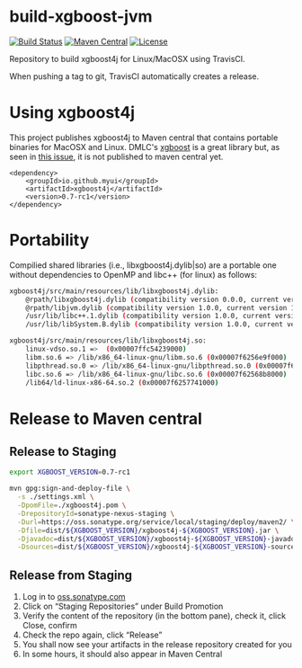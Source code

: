 # build-xgboost-jvm
[![Build Status](https://travis-ci.org/myui/build-xgboost-jvm.svg?branch=master)](https://travis-ci.org/myui/build-xgboost-jvm) 
[![Maven Central](https://maven-badges.herokuapp.com/maven-central/io.github.myui/xgboost4j/badge.svg)](https://search.maven.org/#search%7Cga%7C1%7Cg%3A%22io.github.myui%22%20a%3Axgboost4j) 
[![License](http://img.shields.io/:license-Apache_v2-blue.svg)](https://github.com/myui/build-xgboost-jvm/blob/master/LICENSE)

Repository to build xgboost4j for Linux/MacOSX using TravisCI. 

When pushing a tag to git, TravisCI automatically creates a release.

# Using xgboost4j

This project publishes xgboost4j to Maven central that contains portable binaries for MacOSX and Linux. 
DMLC's [xgboost](https://github.com/dmlc/xgboost/) is a great library but, as seen in [this issue](https://github.com/dmlc/xgboost/issues/1807), it is not published to maven central yet.

```
<dependency>
    <groupId>io.github.myui</groupId>
    <artifactId>xgboost4j</artifactId>
    <version>0.7-rc1</version>
</dependency>
```

# Portability

Compilied shared libraries (i.e., libxgboost4j.dylib|so) are a portable one without dependencies to OpenMP and libc++ (for linux) as follows:

```sh
xgboost4j/src/main/resources/lib/libxgboost4j.dylib:
    @rpath/libxgboost4j.dylib (compatibility version 0.0.0, current version 0.0.0)
    @rpath/libjvm.dylib (compatibility version 1.0.0, current version 1.0.0)
    /usr/lib/libc++.1.dylib (compatibility version 1.0.0, current version 120.1.0)
    /usr/lib/libSystem.B.dylib (compatibility version 1.0.0, current version 1226.10.1)

xgboost4j/src/main/resources/lib/libxgboost4j.so:
    linux-vdso.so.1 =>  (0x00007ffc54239000)
    libm.so.6 => /lib/x86_64-linux-gnu/libm.so.6 (0x00007f6256e9f000)
    libpthread.so.0 => /lib/x86_64-linux-gnu/libpthread.so.0 (0x00007f6256c81000)
    libc.so.6 => /lib/x86_64-linux-gnu/libc.so.6 (0x00007f62568b8000)
    /lib64/ld-linux-x86-64.so.2 (0x00007f6257741000)
 ```

# Release to Maven central

## Release to Staging

```sh
export XGBOOST_VERSION=0.7-rc1

mvn gpg:sign-and-deploy-file \
  -s ./settings.xml \
  -DpomFile=./xgboost4j.pom \
  -DrepositoryId=sonatype-nexus-staging \
  -Durl=https://oss.sonatype.org/service/local/staging/deploy/maven2/ \
  -Dfile=dist/${XGBOOST_VERSION}/xgboost4j-${XGBOOST_VERSION}.jar \
  -Djavadoc=dist/${XGBOOST_VERSION}/xgboost4j-${XGBOOST_VERSION}-javadoc.jar \
  -Dsources=dist/${XGBOOST_VERSION}/xgboost4j-${XGBOOST_VERSION}-sources.jar
```

## Release from Staging

1. Log in to [oss.sonatype.com](https://oss.sonatype.org/)
2. Click on “Staging Repositories” under Build Promotion
3. Verify the content of the repository (in the bottom pane), check it, click Close, confirm
4. Check the repo again, click “Release”
5. You shall now see your artifacts in the release repository created for you
6. In some hours, it should also appear in Maven Central
